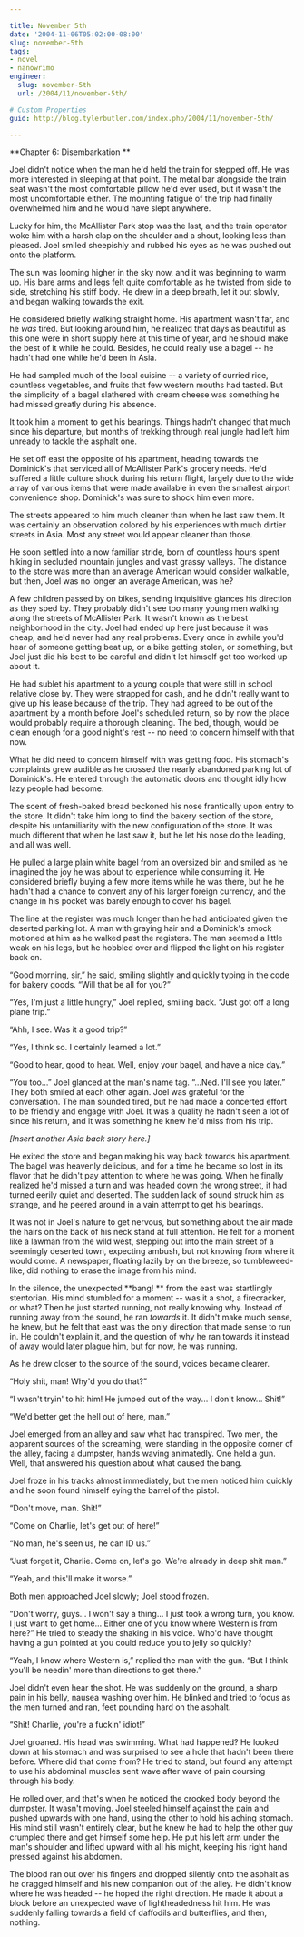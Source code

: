 ```yaml
---

title: November 5th
date: '2004-11-06T05:02:00-08:00'
slug: november-5th
tags:
- novel
- nanowrimo
engineer:
  slug: november-5th
  url: /2004/11/november-5th/

# Custom Properties
guid: http://blog.tylerbutler.com/index.php/2004/11/november-5th/

---
```


**Chapter 6: Disembarkation **

Joel didn't notice when the man he'd held the train for stepped off. He was
more interested in sleeping at that point. The metal bar alongside the train
seat wasn't the most comfortable pillow he'd ever used, but it wasn't the most
uncomfortable either. The mounting fatigue of the trip had finally overwhelmed
him and he would have slept anywhere.

Lucky for him, the McAllister Park stop was the last, and the train operator
woke him with a harsh clap on the shoulder and a shout, looking less than
pleased. Joel smiled sheepishly and rubbed his eyes as he was pushed out onto
the platform.

The sun was looming higher in the sky now, and it was beginning to warm up.
His bare arms and legs felt quite comfortable as he twisted from side to side,
stretching his stiff body. He drew in a deep breath, let it out slowly, and
began walking towards the exit.

He considered briefly walking straight home. His apartment wasn't far, and
he _was_ tired. But looking around him, he realized that days as beautiful as
this one were in short supply here at this time of year, and he should make
the best of it while he could. Besides, he could really use a bagel -- he
hadn't had one while he'd been in Asia.

He had sampled much of the local cuisine -- a variety of curried rice,
countless vegetables, and fruits that few western mouths had tasted. But the
simplicity of a bagel slathered with cream cheese was something he had missed
greatly during his absence.

It took him a moment to get his bearings. Things hadn't changed that much
since his departure, but months of trekking through real jungle had left him
unready to tackle the asphalt one.

He set off east the opposite of his apartment, heading towards the
Dominick's that serviced all of McAllister Park's grocery needs. He'd suffered
a little culture shock during his return flight, largely due to the wide array
of various items that were made available in even the smallest airport
convenience shop. Dominick's was sure to shock him even more.

The streets appeared to him much cleaner than when he last saw them. It was
certainly an observation colored by his experiences with much dirtier streets
in Asia. Most any street would appear cleaner than those.

He soon settled into a now familiar stride, born of countless hours spent
hiking in secluded mountain jungles and vast grassy valleys. The distance to
the store was more than an average American would consider walkable, but then,
Joel was no longer an average American, was he?

A few children passed by on bikes, sending inquisitive glances his direction
as they sped by. They probably didn't see too many young men walking along the
streets of McAllister Park. It wasn't known as the best neighborhood in the
city. Joel had ended up here just because it was cheap, and he'd never had any
real problems. Every once in awhile you'd hear of someone getting beat up, or
a bike getting stolen, or something, but Joel just did his best to be careful
and didn't let himself get too worked up about it.

He had sublet his apartment to a young couple that were still in school
relative close by. They were strapped for cash, and he didn't really want to
give up his lease because of the trip. They had agreed to be out of the
apartment by a month before Joel's scheduled return, so by now the place would
probably require a thorough cleaning. The bed, though, would be clean enough
for a good night's rest -- no need to concern himself with that now.

What he did need to concern himself with was getting food. His stomach's
complaints grew audible as he crossed the nearly abandoned parking lot of
Dominick's. He entered through the automatic doors and thought idly how lazy
people had become.

The scent of fresh-baked bread beckoned his nose frantically upon entry to
the store. It didn't take him long to find the bakery section of the store,
despite his unfamiliarity with the new configuration of the store. It was much
different that when he last saw it, but he let his nose do the leading, and
all was well.

He pulled a large plain white bagel from an oversized bin and smiled as he
imagined the joy he was about to experience while consuming it. He considered
briefly buying a few more items while he was there, but he he hadn't had a
chance to convert any of his larger foreign currency, and the change in his
pocket was barely enough to cover his bagel.

The line at the register was much longer than he had anticipated given the
deserted parking lot. A man with graying hair and a Dominick's smock motioned
at him as he walked past the registers. The man seemed a little weak on his
legs, but he hobbled over and flipped the light on his register back on.

“Good morning, sir,” he said, smiling slightly and quickly typing in the
code for bakery goods. “Will that be all for you?”

“Yes, I'm just a little hungry,” Joel replied, smiling back. “Just got off a
long plane trip.”

“Ahh, I see. Was it a good trip?”

“Yes, I think so. I certainly learned a lot.”

“Good to hear, good to hear. Well, enjoy your bagel, and have a nice day.”

“You too...” Joel glanced at the man's name tag. “...Ned. I'll see you
later.” They both smiled at each other again. Joel was grateful for the
conversation. The man sounded tired, but he had made a concerted effort to be
friendly and engage with Joel. It was a quality he hadn't seen a lot of since
his return, and it was something he knew he'd miss from his trip.

_[Insert another Asia back story here.]_

He exited the store and began making his way back towards his apartment. The
bagel was heavenly delicious, and for a time he became so lost in its flavor
that he didn't pay attention to where he was going. When he finally realized
he'd missed a turn and was headed down the wrong street, it had turned eerily
quiet and deserted. The sudden lack of sound struck him as strange, and he
peered around in a vain attempt to get his bearings.

It was not in Joel's nature to get nervous, but something about the air made
the hairs on the back of his neck stand at full attention. He felt for a
moment like a lawman from the wild west, stepping out into the main street of
a seemingly deserted town, expecting ambush, but not knowing from where it
would come. A newspaper, floating lazily by on the breeze, so tumbleweed-like,
did nothing to erase the image from his mind.

In the silence, the unexpected **bang! ** from the east was startlingly
stentorian. His mind stumbled for a moment -- was it a shot, a firecracker, or
what? Then he just started running, not really knowing why. Instead of running
away from the sound, he ran _towards_ it. It didn't make much sense, he knew,
but he felt that east was the only direction that made sense to run in. He
couldn't explain it, and the question of why he ran towards it instead of away
would later plague him, but for now, he was running.

As he drew closer to the source of the sound, voices became clearer.

“Holy shit, man! Why'd you do that?”

“I wasn't tryin' to hit him! He jumped out of the way... I don't know...
Shit!”

“We'd better get the hell out of here, man.”

Joel emerged from an alley and saw what had transpired. Two men, the
apparent sources of the screaming, were standing in the opposite corner of the
alley, facing a dumpster, hands waving animatedly. One held a gun. Well, that
answered his question about what caused the bang.

Joel froze in his tracks almost immediately, but the men noticed him quickly
and he soon found himself eying the barrel of the pistol.

“Don't move, man. Shit!”

“Come on Charlie, let's get out of here!”

“No man, he's seen us, he can ID us.”

“Just forget it, Charlie. Come on, let's go. We're already in deep shit
man.”

“Yeah, and this'll make it worse.”

Both men approached Joel slowly; Joel stood frozen.

“Don't worry, guys... I won't say a thing... I just took a wrong turn, you
know. I just want to get home... Either one of you know where Western is from
here?” He tried to steady the shaking in his voice. Who'd have thought having
a gun pointed at you could reduce you to jelly so quickly?

“Yeah, I know where Western is,” replied the man with the gun. “But I think
you'll be needin' more than directions to get there.”

Joel didn't even hear the shot. He was suddenly on the ground, a sharp pain
in his belly, nausea washing over him. He blinked and tried to focus as the
men turned and ran, feet pounding hard on the asphalt.

“Shit! Charlie, you're a fuckin' idiot!”

Joel groaned. His head was swimming. What had happened? He looked down at
his stomach and was surprised to see a hole that hadn't been there before.
Where did that come from? He tried to stand, but found any attempt to use his
abdominal muscles sent wave after wave of pain coursing through his body.

He rolled over, and that's when he noticed the crooked body beyond the
dumpster. It wasn't moving. Joel steeled himself against the pain and pushed
upwards with one hand, using the other to hold his aching stomach. His mind
still wasn't entirely clear, but he knew he had to help the other guy crumpled
there and get himself some help. He put his left arm under the man's shoulder
and lifted upward with all his might, keeping his right hand pressed against
his abdomen.

The blood ran out over his fingers and dropped silently onto the asphalt as
he dragged himself and his new companion out of the alley. He didn't know
where he was headed -- he hoped the right direction. He made it about a block
before an unexpected wave of lightheadedness hit him. He was suddenly falling
towards a field of daffodils and butterflies, and then, nothing.

